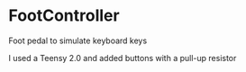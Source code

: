 # FootController
Foot pedal to simulate keyboard keys

I used a Teensy 2.0 and added buttons with a pull-up resistor
